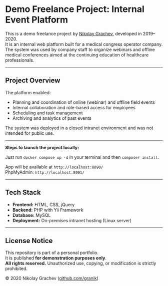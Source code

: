 # Demo Freelance Project: Internal Event Platform

This is a demo freelance project by [Nikolay Grachev](https://github.com/granik), developed in 2019–2020.  
It is an internal web platform built for a medical congress operator company.  
The system was used by company staff to organize webinars and offline medical conferences aimed at the continuing education of healthcare professionals.

---

## Project Overview

The platform enabled:

- Planning and coordination of online (webinar) and offline field events
- Internal collaboration and role-based access for employees
- Scheduling and task management
- Archiving and analytics of past events

The system was deployed in a closed intranet environment and was not intended for public use.

---
**Steps to launch the project locally:**

Just run `docker compose up -d` in your terminal and then `composer install`.

App will be available at ``http://localhost:8090/``   
PhpMyAdmin: ``http://localhost:8091/``


---

## Tech Stack

- **Frontend:** HTML, CSS, jQuery
- **Backend:** PHP with Yii Framework
- **Database:** MySQL
- **Deployment:** On-premises intranet hosting (Linux server)

---

## License Notice

This repository is part of a personal portfolio.  
It is published **for demonstration purposes only**.  
**All rights reserved.** Unauthorized use, copying, or modification is strictly prohibited.

© 2020 Nikolay Grachev ([github.com/granik](https://github.com/granik))
